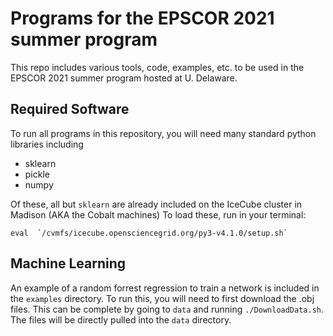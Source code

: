 # Programs for the EPSCOR 2021 summer program

This repo includes various tools, code, examples, etc. to be used in the EPSCOR 2021 summer program hosted at U. Delaware.

## Required Software

To run all programs in this repository, you will need many standard python libraries including

 * sklearn
 * pickle
 * numpy

Of these, all but `sklearn` are already included on the IceCube cluster in Madison (AKA the Cobalt machines) To load these, run in your terminal:

``eval  `/cvmfs/icecube.opensciencegrid.org/py3-v4.1.0/setup.sh` ``



## Machine Learning

An example of a random forrest regression to train a network is included in the `examples` directory. To run this, you will need to first download the .obj files. This can be complete by going to `data` and running `./DownloadData.sh`. The files will be directly pulled into the `data` directory.
